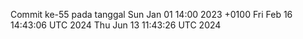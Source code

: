 Commit ke-55 pada tanggal Sun Jan 01 14:00 2023 +0100
Fri Feb 16 14:43:06 UTC 2024
Thu Jun 13 11:43:26 UTC 2024
